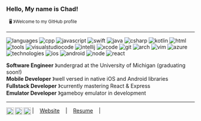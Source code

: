 ### Hello, My name is Chad!
&nbsp;&nbsp;<sup>🖥️ &#12299;Welcome to my GitHub profile</sup>

----

![languages](https://img.shields.io/static/v1?label=&message=Languages:&color=555&style=flat-square)
![cpp](https://img.shields.io/static/v1?logo=c%2B%2B&label=&message=C/C%2B%2B&color=111&logoColor=AAA&style=flat-square)
![javascript](https://img.shields.io/static/v1?logo=javascript&label=&message=JavaScript&color=111&logoColor=AAA&style=flat-square)
![swift](https://img.shields.io/static/v1?logo=swift&label=&message=Swift&color=111&logoColor=AAA&style=flat-square)
![java](https://img.shields.io/static/v1?logo=java&label=&message=Java&color=111&logoColor=AAA&style=flat-square)
![csharp](https://img.shields.io/static/v1?logo=c-sharp&label=&message=C%23&color=111&logoColor=AAA&style=flat-square)
![kotlin](https://img.shields.io/static/v1?logo=kotlin&label=&message=Kotlin&color=111&logoColor=AAA&style=flat-square)
![html](https://img.shields.io/static/v1?logo=html5&label=&message=HTML/CSS&color=111&logoColor=AAA&style=flat-square)
<br/>
![tools](https://img.shields.io/static/v1?label=&message=Tools:&color=555&style=flat-square)
![visualstudiocode](https://img.shields.io/static/v1?logo=visual-studio-code&label=&message=Visual%20Studio%20Code&color=111&logoColor=AAA&style=flat-square)
![intellij](https://img.shields.io/static/v1?logo=intellij-idea&label=&message=IntelliJ%20IDEs&color=111&logoColor=AAA&style=flat-square)
![xcode](https://img.shields.io/static/v1?logo=xcode&label=&message=Xcode&color=111&logoColor=AAA&style=flat-square)
![git](https://img.shields.io/static/v1?logo=git&label=&message=Git&color=111&logoColor=AAA&style=flat-square)
![arch](https://img.shields.io/static/v1?logo=arch-linux&label=&message=Arch%20Linux&color=111&logoColor=AAA&style=flat-square)
![vim](https://img.shields.io/static/v1?logo=vim&label=&message=Vim&color=111&logoColor=AAA&style=flat-square)
![azure](https://img.shields.io/static/v1?logo=microsoft-azure&label=&message=Azure&color=111&logoColor=AAA&style=flat-square)
<br/>
![technologies](https://img.shields.io/static/v1?label=&message=Technologies:&color=555&style=flat-square)
![ios](https://img.shields.io/static/v1?logo=ios&label=&message=iOS&color=111&logoColor=AAA&style=flat-square)
![android](https://img.shields.io/static/v1?logo=android&label=&message=Android&color=111&logoColor=AAA&style=flat-square)
![node](https://img.shields.io/static/v1?logo=node.js&label=&message=Node.js&color=111&logoColor=AAA&style=flat-square)
![react](https://img.shields.io/static/v1?logo=react&label=&message=React&color=111&logoColor=AAA&style=flat-square)

**Software Engineer** &#12299;undergrad at the University of Michigan (graduating soon!)
<br/>
**Mobile Developer** &#12299;well versed in native iOS and Android libraries
<br/>
**Fullstack Developer** &#12299;currently mastering React & Express
<br/>
**Emulator Developer** &#12299;gameboy emulator in development

----

<a href="https://discordapp.com/invite/ee8bVxJ">
  <img align="left" alt="Chad's Discord Server" width="20px" src="https://cdn.jsdelivr.net/npm/simple-icons@v3/icons/discord.svg" />
</a>
<a href="https://www.linkedin.com/in/chad-hamdan-765b5013b">
  <img align="left" alt="Chad's LinkedIn" width="20px" src="https://cdn.jsdelivr.net/npm/simple-icons@v3/icons/linkedin.svg" />
</a>
<a href="https://twitter.com/chad0100">
  <img align="left" alt="Chad's Twitter" width="20px" src="https://cdn.jsdelivr.net/npm/simple-icons@v3/icons/twitter.svg" />
</a>

| &nbsp;&nbsp;&nbsp;[Website](https://chadhamdan.me/) &nbsp;&nbsp;&nbsp;|&nbsp;&nbsp;&nbsp; [Resume](https://www.chadhamdan.me/pdf/chadhamdan_public.pdf) &nbsp;&nbsp;&nbsp;|&nbsp;